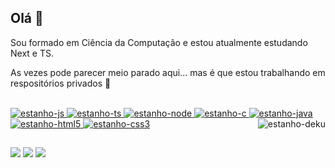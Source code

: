 ## Olá 👋

Sou formado em Ciência da Computação e estou atualmente estudando Next e TS.

As vezes pode parecer meio parado aqui... mas é que estou trabalhando em respositórios privados 👀
<div>
  <a href="https://github.com/estanho">
  
</div>
<div style="display: inline_block"><br>
  <img alt="estanho-js" src="https://img.shields.io/badge/JavaScript-43853D?style=for-the-badge&logo=javascript&logoColor=white">
  <img alt="estanho-ts" src="https://img.shields.io/badge/TypeScript-43853D?style=for-the-badge&logo=typescript&logoColor=white">
  <img alt="estanho-node" src="https://img.shields.io/badge/Node.js-43853D?style=for-the-badge&logo=node.js&logoColor=white">
  <img alt="estanho-c" src="https://img.shields.io/badge/C-43853D?style=for-the-badge&logo=c&logoColor=white">
  <img alt="estanho-java" src="https://img.shields.io/badge/Java-43853D?style=for-the-badge&logo=java&logoColor=white">
  <img alt="estanho-html5" src="https://img.shields.io/badge/HTML5-43853D?style=for-the-badge&logo=html5&logoColor=white">
  <img alt="estanho-css3" src="https://img.shields.io/badge/CSS3-43853D?style=for-the-badge&logo=css3&logoColor=white">
  <img align="right" alt="estanho-deku" src="https://cdn.discordapp.com/attachments/551507327652462602/884178526100660254/oie_52248571Weesjn0.gif">
</div>
  
  ##
 
<div> 
  <!--
	<a href="https://www.youtube.com/channel/UC_-uuuZbY0AAt9CViNzvc-Q" target="_blank"><img src="https://img.shields.io/badge/YouTube-FF0000?style=for-the-badge&logo=youtube&logoColor=white" target="_blank"></a>
	<a href="https://instagram.com/rafaballerini" target="_blank"><img src="https://img.shields.io/badge/-Instagram-%23E4405F?style=for-the-badge&logo=instagram&logoColor=white" target="_blank"></a>
	<a href="https://discord.gg/pDbY76q8Qf" target="_blank"><img src="https://img.shields.io/badge/Discord-7289DA?style=for-the-badge&logo=discord&logoColor=white" target="_blank"></a> 
  -->
	<a href="https://www.twitch.tv/estanhoeu" target="_blank"><img src="https://img.shields.io/badge/Twitch-9146FF?style=for-the-badge&logo=twitch&logoColor=white" target="_blank"></a>
  <a href = "mailto:pedroh.rosag@gmail.com"><img src="https://img.shields.io/badge/Gmail-D14836?style=for-the-badge&logo=gmail&logoColor=white" target="_blank"></a>
  <a href="https://www.linkedin.com/in/pedrohrosag/" target="_blank"><img src="https://img.shields.io/badge/-LinkedIn-%230077B5?style=for-the-badge&logo=linkedin&logoColor=white" target="_blank"></a>
 
</div>
